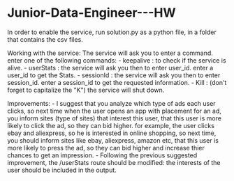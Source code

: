 # Junior-Data-Engineer---HW

In order to enable the service, run solution.py as a python file, in a folder that contains the csv files.

Working with the service:
    The service will ask you to enter a command. enter one of the following commands:
        - keepalive : to check if the service is alive.
        - userStats : the service will ask you then to enter user_id. enter a user_id to get the Stats.
        - sessionId : the service will ask you then to enter session_id. enter a session_id to get the requested information.
        - Kill : (don't forget to capitalize the "K") the service will shut down.


Improvements:
    - I suggest that you analyze which type of ads each user clicks, so next time when the user opens an app with placement for an ad, you inform sites (type
    of sites) that interest this user, that this user is more likely to click the ad, so they can bid higher.
    for example, the user clicks ebay and aliexpress, so he is interested in online shopping, so next time, you should inform sites like ebay, aliexpress,
    amazon etc, that this user is more likely to press the ad, so they can bid higher and increase thier chances to get an impression.
    - Following the previous suggested improvement, the /userStats route should be modified: the interests of the user should be included in the output.
